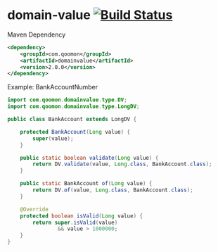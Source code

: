 domain-value [![Build Status](https://travis-ci.org/qoomon/domain-value.svg?branch=develop)](https://travis-ci.org/qoomon/domain-value)
============
Maven Dependency
```xml
<dependency>
    <groupId>com.qoomon</groupId>
    <artifactId>domainvalue</artifactId>
    <version>2.0.0</version>
</dependency>
```
Example: BankAccountNumber

```java
import com.qoomon.domainvalue.type.DV;
import com.qoomon.domainvalue.type.LongDV;

public class BankAccount extends LongDV {

    protected BankAccount(Long value) {
        super(value);
    }

    public static boolean validate(Long value) {
        return DV.validate(value, Long.class, BankAccount.class);
    }

    public static BankAccount of(Long value) {
        return DV.of(value, Long.class, BankAccount.class);
    }

    @Override
    protected boolean isValid(Long value) {
        return super.isValid(value)
                && value > 1000000;
    }
}
```
